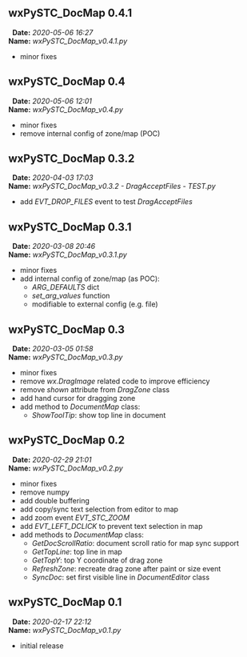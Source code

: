 [//]: # (NOTE: 'Date' is prefixed with 2 [Alt+255]'s to right align with 'Name')

wxPySTC_DocMap 0.4.1
---------------------------------------------
  **Date:** *2020-05-06  16:27*<br>
**Name:** *wxPySTC_DocMap_v0.4.1.py*<br>
- minor fixes


wxPySTC_DocMap 0.4
---------------------------------------------
  **Date:** *2020-05-06  12:01*<br>
**Name:** *wxPySTC_DocMap_v0.4.py*<br>
- minor fixes
- remove internal config of zone/map (POC)


wxPySTC_DocMap 0.3.2
---------------------------------------------
  **Date:** *2020-04-03  17:03*<br>
**Name:** *wxPySTC_DocMap_v0.3.2 - DragAcceptFiles - TEST.py*<br>
- add *EVT_DROP_FILES* event to test _DragAcceptFiles_


wxPySTC_DocMap 0.3.1
---------------------------------------------
  **Date:** *2020-03-08  20:46*<br>
**Name:** *wxPySTC_DocMap_v0.3.1.py*<br>
- minor fixes
- add internal config of zone/map (as POC):
    + *ARG_DEFAULTS* dict
    + *set_arg_values* function
    + modifiable to external config (e.g. file)


wxPySTC_DocMap 0.3
---------------------------------------------
  **Date:** *2020-03-05  01:58*<br>
**Name:** *wxPySTC_DocMap_v0.3.py*<br>
- minor fixes
- remove *wx.DragImage* related code to improve  efficiency
- remove *shown* attribute from *DragZone* class
- add hand cursor for dragging zone
- add method to *DocumentMap* class:
  + *ShowToolTip*: show top line in document


wxPySTC_DocMap 0.2
---------------------------------------------
  **Date:** *2020-02-29  21:01*<br>
**Name:** *wxPySTC_DocMap_v0.2.py*<br>
- minor fixes
- remove numpy
- add double buffering
- add copy/sync text selection from editor to map
- add zoom event *EVT_STC_ZOOM*
- add *EVT_LEFT_DCLICK* to prevent text selection in map
- add methods to *DocumentMap* class:
  + *GetDocScrollRatio*: document scroll ratio for map sync support
  + *GetTopLine*: top line in map
  + *GetTopY*: top Y coordinate of drag zone
  + *RefreshZone*: recreate drag zone after paint or size event
  + *SyncDoc*: set first visible line in *DocumentEditor* class


wxPySTC_DocMap 0.1
---------------------------------------------
  **Date:** *2020-02-17  22:12*<br>
**Name:** *wxPySTC_DocMap_v0.1.py*<br>
- initial release

